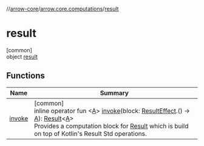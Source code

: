 //[arrow-core](../../../index.md)/[arrow.core.computations](../index.md)/[result](index.md)

# result

[common]\
object [result](index.md)

## Functions

| Name | Summary |
|---|---|
| [invoke](invoke.md) | [common]<br>inline operator fun &lt;[A](invoke.md)&gt; [invoke](invoke.md)(block: [ResultEffect](../-result-effect/index.md).() -&gt; [A](invoke.md)): [Result](https://kotlinlang.org/api/latest/jvm/stdlib/kotlin/-result/index.html)&lt;[A](invoke.md)&gt;<br>Provides a computation block for [Result](https://kotlinlang.org/api/latest/jvm/stdlib/kotlin/-result/index.html) which is build on top of Kotlin's Result Std operations. |
